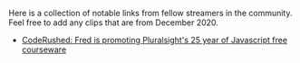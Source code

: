 Here is a collection of notable links from fellow streamers in the community. Feel free to add any clips that are from December 2020.

- [CodeRushed: Fred is promoting Pluralsight's 25 year of Javascript free courseware](https://clips.twitch.tv/ExpensiveSlipperyFiddleheadsNotLikeThis)
